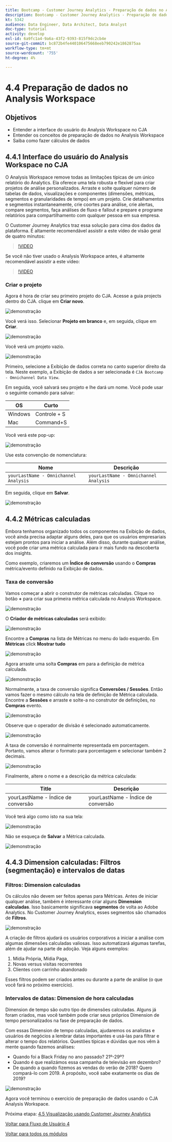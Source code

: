 ```yaml
---
title: Bootcamp - Customer Journey Analytics - Preparação de dados no Analysis Workspace
description: Bootcamp - Customer Journey Analytics - Preparação de dados no Analysis Workspace
kt: 5342
audience: Data Engineer, Data Architect, Data Analyst
doc-type: tutorial
activity: develop
exl-id: 6a9fc1a4-9a6a-43f2-9393-815f9dc2cb4e
source-git-commit: bc872b4fe440106475668eeb790242e1862875aa
workflow-type: tm+mt
source-wordcount: '755'
ht-degree: 4%

---
```


# 4.4 Preparação de dados no Analysis Workspace

## Objetivos

- Entender a interface do usuário do Analysis Workspace no CJA
- Entender os conceitos de preparação de dados no Analysis Workspace
- Saiba como fazer cálculos de dados

## 4.4.1 Interface do usuário do Analysis Workspace no CJA

O Analysis Workspace remove todas as limitações típicas de um único relatório do Analytics. Ela oferece uma tela robusta e flexível para criar projetos de análise personalizados. Arraste e solte qualquer número de tabelas de dados, visualizações e componentes (dimensões, métricas, segmentos e granularidades de tempo) em um projeto. Crie detalhamentos e segmentos instantaneamente, crie coortes para análise, crie alertas, compare segmentos, faça análises de fluxo e fallout e prepare e programe relatórios para compartilhamento com qualquer pessoa em sua empresa.

O Customer Journey Analytics traz essa solução para cima dos dados da plataforma. É altamente recomendável assistir a este vídeo de visão geral de quatro minutos:

>[!VIDEO](https://video.tv.adobe.com/v/35109?quality=12&learn=on)

Se você não tiver usado o Analysis Workspace antes, é altamente recomendável assistir a este vídeo:

>[!VIDEO](https://video.tv.adobe.com/v/26266?quality=12&learn=on)

### Criar o projeto

Agora é hora de criar seu primeiro projeto do CJA. Acesse a guia projects dentro do CJA.
clique em **Criar novo**.

![demonstração](./images/prmenu.png)

Você verá isso. Selecionar **Projeto em branco** e, em seguida, clique em **Criar**.

![demonstração](./images/prmenu1.png)

Você verá um projeto vazio.

![demonstração](./images/premptyprojects.png)

Primeiro, selecione a Exibição de dados correta no canto superior direito da tela. Neste exemplo, a Exibição de dados a ser selecionada é `CJA Bootcamp - Omnichannel Data View`.

Em seguida, você salvará seu projeto e lhe dará um nome. Você pode usar o seguinte comando para salvar:

| OS | Curto |
| ----------------- |-------------| 
| Windows | Controle + S |
| Mac | Command+S |

Você verá este pop-up:

![demonstração](./images/prsave.png)

Use esta convenção de nomenclatura:

| Nome | Descrição |
| ----------------- |-------------| 
| `yourLastName - Omnichannel Analysis` | `yourLastName - Omnichannel Analysis` |

Em seguida, clique em **Salvar**.

![demonstração](./images/prsave2.png)

## 4.4.2 Métricas calculadas

Embora tenhamos organizado todos os componentes na Exibição de dados, você ainda precisa adaptar alguns deles, para que os usuários empresariais estejam prontos para iniciar a análise. Além disso, durante qualquer análise, você pode criar uma métrica calculada para ir mais fundo na descoberta dos insights.

Como exemplo, criaremos um **Índice de conversão** usando o **Compras** métrica/evento definido na Exibição de dados.

### Taxa de conversão

Vamos começar a abrir o construtor de métricas calculadas. Clique no botão **+** para criar sua primeira métrica calculada no Analysis Workspace.

![demonstração](./images/pradd.png)

O **Criador de métricas calculadas** será exibido:

![demonstração](./images/prbuilder.png)

Encontre a **Compras** na lista de Métricas no menu do lado esquerdo. Em **Métricas** click **Mostrar tudo**

![demonstração](./images/calcbuildercr1.png)

Agora arraste uma solta **Compras** em para a definição de métrica calculada.

![demonstração](./images/calcbuildercr2.png)

Normalmente, a taxa de conversão significa **Conversões / Sessões**. Então vamos fazer o mesmo cálculo na tela de definição de Métrica calculada. Encontre a **Sessões** e arraste e solte-a no construtor de definições, no **Compras** evento.

![demonstração](./images/calcbuildercr3.png)

Observe que o operador de divisão é selecionado automaticamente.

![demonstração](./images/calcbuildercr4.png)

A taxa de conversão é normalmente representada em porcentagem. Portanto, vamos alterar o formato para porcentagem e selecionar também 2 decimais.

![demonstração](./images/calcbuildercr5.png)

Finalmente, altere o nome e a descrição da métrica calculada:

| Title | Descrição |
| ----------------- |-------------| 
| yourLastName - Índice de conversão | yourLastName - Índice de conversão |

Você terá algo como isto na sua tela:

![demonstração](./images/calcbuildercr6.png)

Não se esqueça de **Salvar** a Métrica calculada.

![demonstração](./images/pr9.png)

## 4.4.3 Dimension calculadas: Filtros (segmentação) e intervalos de datas

### Filtros: Dimension calculadas

Os cálculos não devem ser feitos apenas para Métricas. Antes de iniciar qualquer análise, também é interessante criar alguns **Dimension calculadas**. Isso basicamente significava **segmentos** de volta ao Adobe Analytics. No Customer Journey Analytics, esses segmentos são chamados de **Filtros**.

![demonstração](./images/prfilters.png)

A criação de filtros ajudará os usuários corporativos a iniciar a análise com algumas dimensões calculadas valiosas. Isso automatizará algumas tarefas, além de ajudar na parte de adoção. Veja alguns exemplos:

1. Mídia Própria, Mídia Paga,
2. Novas versus visitas recorrentes
3. Clientes com carrinho abandonado

Esses filtros podem ser criados antes ou durante a parte de análise (o que você fará no próximo exercício).

### Intervalos de datas: Dimension de hora calculadas

Dimension de tempo são outro tipo de dimensões calculadas. Alguns já foram criados, mas você também pode criar seus próprios Dimension de tempo personalizados na fase de preparação de dados.

Com essas Dimension de tempo calculadas, ajudaremos os analistas e usuários de negócios a lembrar datas importantes e usá-las para filtrar e alterar o tempo dos relatórios. Questões típicas e dúvidas que nos vêm à mente quando fazemos análises:

- Quando foi a Black Friday no ano passado? 21º-29º?
- Quando é que realizámos essa campanha de televisão em dezembro?
- De quando a quando fizemos as vendas do verão de 2018? Quero compará-lo com 2019. A propósito, você sabe exatamente os dias de 2019?

![demonstração](./images/timedimensions.png)

Agora você terminou o exercício de preparação de dados usando o CJA Analysis Workspace.

Próxima etapa: [4.5 Visualização usando Customer Journey Analytics](./ex5.md)

[Voltar para Fluxo de Usuário 4](./uc4.md)

[Voltar para todos os módulos](./../../overview.md)
